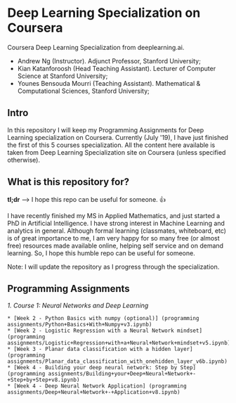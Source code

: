 # Deep Learning Specialization on Coursera
Coursera Deep Learning Specialization from deeplearning.ai.
 * Andrew Ng (Instructor). Adjunct Professor, Stanford University;
 * Kian Katanforoosh (Head Teaching Assistant). Lecturer of Computer Science at Stanford University;
 * Younes Bensouda Mourri (Teaching Assistant). Mathematical & Computational Sciences, Stanford University;
 
## Intro
In this repository I will keep my Programming Assignments for Deep Learning specialization on Coursera. Currently (July '19), I have just finished the first of this 5 courses specialization. All the content here available is taken from Deep Learning Specialization site on Coursera (unless specified otherwise).

## What is this repository for?
**tl;dr** --> I hope this repo can be useful for someone. :+1:

I have recently finished my MS in Applied Mathematics, and just started a PhD in Artificial Intelligence. I have strong interest in Machine Learning and analytics in general. Although formal learning (classmates, whiteboard, etc) is of great importance to me, I am very happy for so many free (or almost free) resources made available online, helping self service and on demand learning. So, I hope this humble repo can be useful for someone.

Note: I will update the repository as I progress through the specialization.

## Programming Assignments

*1. Course 1: Neural Networks and Deep Learning*

	* [Week 2 - Python Basics with numpy (optional)] (programming assignments/Python+Basics+With+Numpy+v3.ipynb)
	* [Week 2 - Logistic Regression with a Neural Network mindset] (programming assignments/Logistic+Regression+with+a+Neural+Network+mindset+v5.ipynb)
	* [Week 3 - Planar data classification with a hidden layer] (programming assignments/Planar_data_classification_with_onehidden_layer_v6b.ipynb)
	* [Week 4 - Building your deep neural network: Step by Step] (programming assignments/Building+your+Deep+Neural+Network+-+Step+by+Step+v8.ipynb)
	* [Week 4 - Deep Neural Network Application] (programming assignments/Deep+Neural+Network+-+Application+v8.ipynb)
